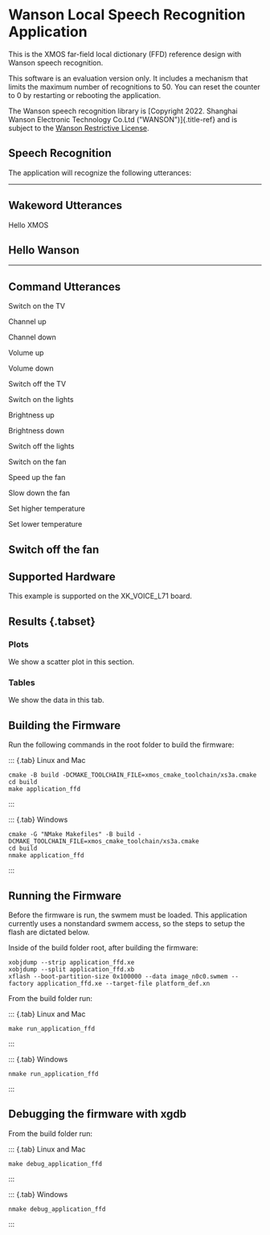 Wanson Local Speech Recognition Application
===========================================

This is the XMOS far-field local dictionary (FFD) reference design with
Wanson speech recognition.

This software is an evaluation version only. It includes a mechanism
that limits the maximum number of recognitions to 50. You can reset the
counter to 0 by restarting or rebooting the application.

The Wanson speech recognition library is [Copyright 2022. Shanghai
Wanson Electronic Technology Co.Ltd (&quot;WANSON&quot;)]{.title-ref}
and is subject to the [Wanson Restrictive
License](https://github.com/xmos/sln_voice/tree/develop/applications/ffd/inference/wanson/lib/LICENSE.md).

Speech Recognition
------------------

The application will recognize the following utterances:

  -----------------------------------------------------------------------
  Wakeword Utterances
  -----------------------------------------------------------------------
  Hello XMOS

  Hello Wanson
  -----------------------------------------------------------------------

  -----------------------------------------------------------------------
  Command Utterances
  -----------------------------------------------------------------------
  Switch on the TV

  Channel up

  Channel down

  Volume up

  Volume down

  Switch off the TV

  Switch on the lights

  Brightness up

  Brightness down

  Switch off the lights

  Switch on the fan

  Speed up the fan

  Slow down the fan

  Set higher temperature

  Set lower temperature

  Switch off the fan
  -----------------------------------------------------------------------

Supported Hardware
------------------

This example is supported on the XK\_VOICE\_L71 board.















## Results {.tabset}

### Plots

We show a scatter plot in this section.


### Tables

We show the data in this tab.
























Building the Firmware
---------------------

Run the following commands in the root folder to build the firmware:

::: {.tab}
Linux and Mac

``` {.console}
cmake -B build -DCMAKE_TOOLCHAIN_FILE=xmos_cmake_toolchain/xs3a.cmake
cd build
make application_ffd
```
:::

::: {.tab}
Windows

``` {.console}
cmake -G "NMake Makefiles" -B build -DCMAKE_TOOLCHAIN_FILE=xmos_cmake_toolchain/xs3a.cmake
cd build
nmake application_ffd
```
:::

Running the Firmware
--------------------

Before the firmware is run, the swmem must be loaded. This application
currently uses a nonstandard swmem access, so the steps to setup the
flash are dictated below.

Inside of the build folder root, after building the firmware:

``` {.console}
xobjdump --strip application_ffd.xe
xobjdump --split application_ffd.xb
xflash --boot-partition-size 0x100000 --data image_n0c0.swmem --factory application_ffd.xe --target-file platform_def.xn
```

From the build folder run:

::: {.tab}
Linux and Mac

``` {.console}
make run_application_ffd
```
:::

::: {.tab}
Windows

``` {.console}
nmake run_application_ffd
```
:::

Debugging the firmware with xgdb
--------------------------------

From the build folder run:

::: {.tab}
Linux and Mac

``` {.console}
make debug_application_ffd
```
:::

::: {.tab}
Windows

``` {.console}
nmake debug_application_ffd
```
:::
